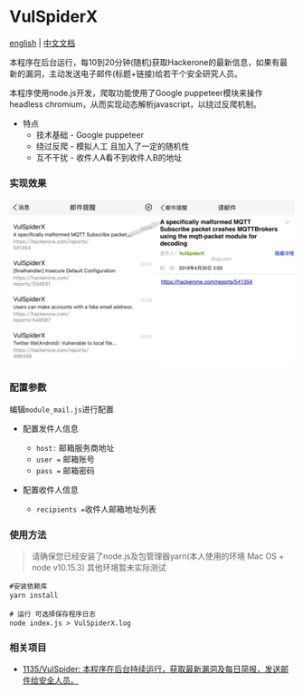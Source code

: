 # VulSpiderX

[english](README_english.md) | [中文文档](README.md)

本程序在后台运行，每10到20分钟(随机)获取Hackerone的最新信息，如果有最新的漏洞，主动发送电子邮件(标题+链接)给若干个安全研究人员。

本程序使用node.js开发，爬取功能使用了Google puppeteer模块来操作headless chromium，从而实现动态解析javascript，以绕过反爬机制。

* 特点
  * 技术基础 - Google puppeteer
  * 绕过反爬 - 模拟人工 且加入了一定的随机性
  * 互不干扰 - 收件人A看不到收件人B的地址

### 实现效果

![all](https://github.com/1135/notes/blob/master/imgs/vulspiderX.png?raw=true)


### 配置参数

编辑`module_mail.js`进行配置

* 配置发件人信息
  * `host:`  邮箱服务商地址
  * `user =` 邮箱账号
  * `pass =` 邮箱密码

* 配置收件人信息
  * `recipients =`收件人邮箱地址列表

### 使用方法

>请确保您已经安装了node.js及包管理器yarn(本人使用的环境 Mac OS + node v10.15.3)
>其他环境暂未实际测试

```
#安装依赖库
yarn install

# 运行 可选择保存程序日志
node index.js > VulSpiderX.log
```

### 相关项目

* [1135/VulSpider: 本程序在后台持续运行，获取最新漏洞及每日简报，发送邮件给安全人员。](https://github.com/1135/VulSpider)
